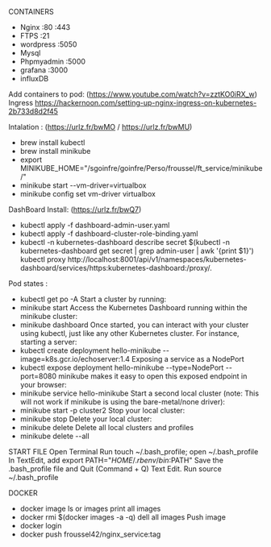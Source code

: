 CONTAINERS
- Nginx			:80 :443
- FTPS			:21
- wordpress		:5050
- Mysql
- Phpmyadmin	:5000
- grafana		:3000
- influxDB

Add containers to pod: (https://www.youtube.com/watch?v=zztKO0iRX_w)
Ingress https://hackernoon.com/setting-up-nginx-ingress-on-kubernetes-2b733d8d2f45

Intalation : (https://urlz.fr/bwMO / https://urlz.fr/bwMU)
- brew install kubectl
- brew install minikube
- export MINIKUBE_HOME="/sgoinfre/goinfre/Perso/froussel/ft_service/minikube/"
- minikube start --vm-driver=virtualbox
- minikube config set vm-driver virtualbox

DashBoard Install: (https://urlz.fr/bwQ7)
- kubectl apply -f dashboard-admin-user.yaml
- kubectl apply -f dashboard-cluster-role-binding.yaml
- kubectl -n kubernetes-dashboard describe secret $(kubectl -n kubernetes-dashboard get secret | grep admin-user | awk '{print $1}')
kubectl proxy
http://localhost:8001/api/v1/namespaces/kubernetes-dashboard/services/https:kubernetes-dashboard:/proxy/.

Pod states :
- kubectl get po -A
Start a cluster by running:
- minikube start
Access the Kubernetes Dashboard running within the minikube cluster:
- minikube dashboard
Once started, you can interact with your cluster using kubectl, just like any other Kubernetes cluster. For instance, starting a server:
- kubectl create deployment hello-minikube --image=k8s.gcr.io/echoserver:1.4
Exposing a service as a NodePort
- kubectl expose deployment hello-minikube --type=NodePort --port=8080
minikube makes it easy to open this exposed endpoint in your browser:
- minikube service hello-minikube
Start a second local cluster (note: This will not work if minikube is using the bare-metal/none driver):
- minikube start -p cluster2
Stop your local cluster:
- minikube stop
Delete your local cluster:
- minikube delete
Delete all local clusters and profiles
- minikube delete --all

START FILE
Open Terminal
Run touch ~/.bash_profile; open ~/.bash_profile
In TextEdit, add
export PATH="$HOME/.rbenv/bin:$PATH"
Save the .bash_profile file and Quit (Command + Q) Text Edit.
Run source ~/.bash_profile

DOCKER
- docker image ls   or images			print all images
- docker rmi $(docker images -a -q)		dell all images
Push image
- docker login
- docker push froussel42/nginx_service:tag

